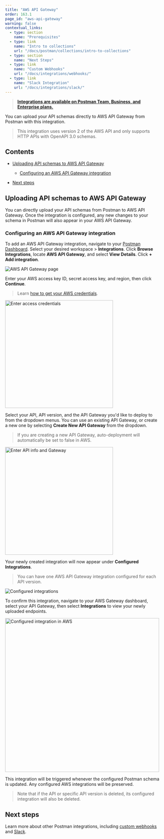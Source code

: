 ```yaml
---
title: "AWS API Gateway"
order: 163.1
page_id: "aws-api-gateway"
warning: false
contextual_links:
  - type: section
    name: "Prerequisites"
  - type: link
    name: "Intro to collections"
    url: "/docs/postman/collections/intro-to-collections"
  - type: section
    name: "Next Steps"
  - type: link
    name: "Custom Webhooks"
    url: "/docs/integrations/webhooks/"
  - type: link
    name: "Slack Integration"
    url: "/docs/integrations/slack/"
---
```


> __[Integrations are available on Postman Team, Business, and Enterprise plans.](https://www.postman.com/pricing)__

You can upload your API schemas directly to AWS API Gateway from Postman with this integration.

> This integration uses version 2 of the AWS API and only supports HTTP APIs with OpenAPI 3.0 schemas.

## Contents

* [Uploading API schemas to AWS API Gateway](#uploading-api-schemas-to-aws-api-gateway)

    * [Configuring an AWS API Gateway integration](#configuring-an-aws-api-gateway-integration)

* [Next steps](#next-steps)

## Uploading API schemas to AWS API Gateway

You can directly upload your API schemas from Postman to AWS API Gateway. Once the integration is configured, any new changes to your schema in Postman will also appear in your AWS API Gateway.

### Configuring an AWS API Gateway integration

To add an AWS API Gateway integration, navigate to your [Postman Dashboard](https://go.postman.co/). Select your desired workspace > **Integrations**. Click **Browse Integrations**, locate **AWS API Gateway**, and select **View Details**. Click **+ Add integration**.

![AWS API Gateway page](https://assets.postman.com/postman-docs/aws-api-gateway-integration-page.jpg)

Enter your AWS access key ID, secret access key, and region, then click **Continue**.

> Learn [how to get your AWS credentials](https://docs.aws.amazon.com/sdk-for-javascript/v2/developer-guide/getting-your-credentials.html).

<img src="https://assets.postman.com/postman-docs/enter-aws-credentials.jpg" width="350px" alt="Enter access credentials"/>

Select your API, API version, and the API Gateway you'd like to deploy to from the dropdown menus. You can use an existing API Gateway, or create a new one by selecting **Create New API Gateway** from the dropdown.

> If you are creating a new API Gateway, auto-deployment will automatically be set to false in AWS.

<img src="https://assets.postman.com/postman-docs/select-api-version-gateway.jpg" width="350px" alt="Enter API info and Gateway"/>

Your newly created integration will now appear under **Configured Integrations**.

> You can have one AWS API Gateway integration configured for each API version.

![Configured integrations](https://assets.postman.com/postman-docs/config-integrations-aws.jpg)

To confirm this integration, navigate to your AWS Gateway dashboard, select your API Gateway, then select **Integrations** to view your newly uploaded endpoints.

<img src="https://assets.postman.com/postman-docs/configured-in-aws-2.jpg" width="500px" alt="Configured integration in AWS"/>

This integration will be triggered whenever the configured Postman schema is updated. Any configured AWS integrations will be preserved.

> Note that if the API or specific API version is deleted, its configured integration will also be deleted.

## Next steps

Learn more about other Postman integrations, including [custom webhooks](/docs/integrations/webhooks/) and [Slack](/docs/integrations/slack/).
